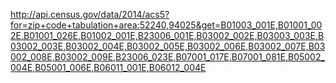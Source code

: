http://api.census.gov/data/2014/acs5?for=zip+code+tabulation+area:52240,94025&get=B01003_001E,B01001_002E,B01001_026E,B01002_001E,B23006_001E,B03002_002E,B03003_003E,B03002_003E,B03002_004E,B03002_005E,B03002_006E,B03002_007E,B03002_008E,B03002_009E,B23006_023E,B07001_017E,B07001_081E,B05002_004E,B05001_006E,B06011_001E,B06012_004E
